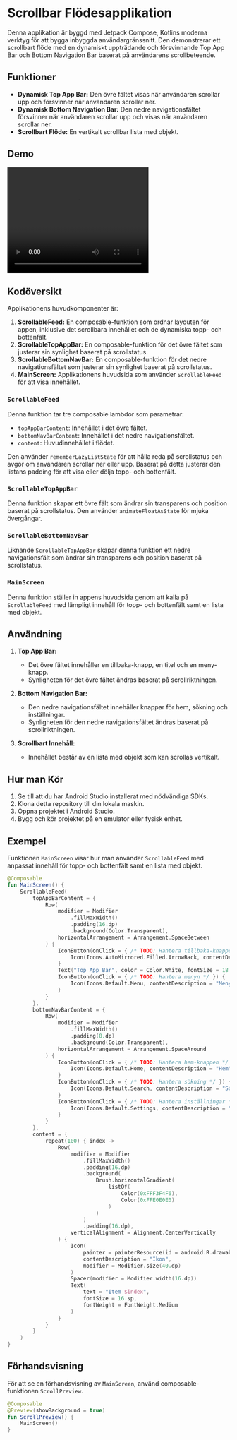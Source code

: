 # Scrollbar Flödesapplikation

Denna applikation är byggd med Jetpack Compose, Kotlins moderna verktyg för att bygga inbyggda användargränssnitt. Den demonstrerar ett scrollbart flöde med en dynamiskt uppträdande och försvinnande Top App Bar och Bottom Navigation Bar baserat på användarens scrollbeteende.

## Funktioner

- **Dynamisk Top App Bar:** Den övre fältet visas när användaren scrollar upp och försvinner när användaren scrollar ner.
- **Dynamisk Bottom Navigation Bar:** Den nedre navigationsfältet försvinner när användaren scrollar upp och visas när användaren scrollar ner.
- **Scrollbart Flöde:** En vertikalt scrollbar lista med objekt.

## Demo

<video width="320" height="240" controls>
  <source src="9104932dce39ce221035be5311ae9382.mp4" type="video/mp4">
  Din webbläsare stödjer inte videouppspelning.
</video>

## Kodöversikt

Applikationens huvudkomponenter är:

1. **ScrollableFeed:** En composable-funktion som ordnar layouten för appen, inklusive det scrollbara innehållet och de dynamiska topp- och bottenfält.
2. **ScrollableTopAppBar:** En composable-funktion för det övre fältet som justerar sin synlighet baserat på scrollstatus.
3. **ScrollableBottomNavBar:** En composable-funktion för det nedre navigationsfältet som justerar sin synlighet baserat på scrollstatus.
4. **MainScreen:** Applikationens huvudsida som använder `ScrollableFeed` för att visa innehållet.

### `ScrollableFeed`

Denna funktion tar tre composable lambdor som parametrar:
- `topAppBarContent`: Innehållet i det övre fältet.
- `bottomNavBarContent`: Innehållet i det nedre navigationsfältet.
- `content`: Huvudinnehållet i flödet.

Den använder `rememberLazyListState` för att hålla reda på scrollstatus och avgör om användaren scrollar ner eller upp. Baserat på detta justerar den listans padding för att visa eller dölja topp- och bottenfält.

### `ScrollableTopAppBar`

Denna funktion skapar ett övre fält som ändrar sin transparens och position baserat på scrollstatus. Den använder `animateFloatAsState` för mjuka övergångar.

### `ScrollableBottomNavBar`

Liknande `ScrollableTopAppBar` skapar denna funktion ett nedre navigationsfält som ändrar sin transparens och position baserat på scrollstatus.

### `MainScreen`

Denna funktion ställer in appens huvudsida genom att kalla på `ScrollableFeed` med lämpligt innehåll för topp- och bottenfält samt en lista med objekt.

## Användning

1. **Top App Bar:**
   - Det övre fältet innehåller en tillbaka-knapp, en titel och en meny-knapp.
   - Synligheten för det övre fältet ändras baserat på scrollriktningen.

2. **Bottom Navigation Bar:**
   - Den nedre navigationsfältet innehåller knappar för hem, sökning och inställningar.
   - Synligheten för den nedre navigationsfältet ändras baserat på scrollriktningen.

3. **Scrollbart Innehåll:**
   - Innehållet består av en lista med objekt som kan scrollas vertikalt.

## Hur man Kör

1. Se till att du har Android Studio installerat med nödvändiga SDKs.
2. Klona detta repository till din lokala maskin.
3. Öppna projektet i Android Studio.
4. Bygg och kör projektet på en emulator eller fysisk enhet.

## Exempel

Funktionen `MainScreen` visar hur man använder `ScrollableFeed` med anpassat innehåll för topp- och bottenfält samt en lista med objekt.

```kotlin
@Composable
fun MainScreen() {
    ScrollableFeed(
        topAppBarContent = {
            Row(
                modifier = Modifier
                    .fillMaxWidth()
                    .padding(16.dp)
                    .background(Color.Transparent),
                horizontalArrangement = Arrangement.SpaceBetween
            ) {
                IconButton(onClick = { /* TODO: Hantera tillbaka-knappen */ }) {
                    Icon(Icons.AutoMirrored.Filled.ArrowBack, contentDescription = "Tillbaka", tint = Color.White)
                }
                Text("Top App Bar", color = Color.White, fontSize = 18.sp, fontWeight = FontWeight.Bold)
                IconButton(onClick = { /* TODO: Hantera menyn */ }) {
                    Icon(Icons.Default.Menu, contentDescription = "Meny", tint = Color.White)
                }
            }
        },
        bottomNavBarContent = {
            Row(
                modifier = Modifier
                    .fillMaxWidth()
                    .padding(8.dp)
                    .background(Color.Transparent),
                horizontalArrangement = Arrangement.SpaceAround
            ) {
                IconButton(onClick = { /* TODO: Hantera hem-knappen */ }) {
                    Icon(Icons.Default.Home, contentDescription = "Hem", tint = Color.White)
                }
                IconButton(onClick = { /* TODO: Hantera sökning */ }) {
                    Icon(Icons.Default.Search, contentDescription = "Sök", tint = Color.White)
                }
                IconButton(onClick = { /* TODO: Hantera inställningar */ }) {
                    Icon(Icons.Default.Settings, contentDescription = "Inställningar", tint = Color.White)
                }
            }
        },
        content = {
            repeat(100) { index ->
                Row(
                    modifier = Modifier
                        .fillMaxWidth()
                        .padding(16.dp)
                        .background(
                            Brush.horizontalGradient(
                                listOf(
                                    Color(0xFFF3F4F6),
                                    Color(0xFFE0E0E0)
                                )
                            )
                        )
                        .padding(16.dp),
                    verticalAlignment = Alignment.CenterVertically
                ) {
                    Icon(
                        painter = painterResource(id = android.R.drawable.ic_menu_gallery),
                        contentDescription = "Ikon",
                        modifier = Modifier.size(40.dp)
                    )
                    Spacer(modifier = Modifier.width(16.dp))
                    Text(
                        text = "Item $index",
                        fontSize = 16.sp,
                        fontWeight = FontWeight.Medium
                    )
                }
            }
        }
    )
}
```

## Förhandsvisning

För att se en förhandsvisning av `MainScreen`, använd composable-funktionen `ScrollPreview`.

```kotlin
@Composable
@Preview(showBackground = true)
fun ScrollPreview() {
    MainScreen()
}
```
